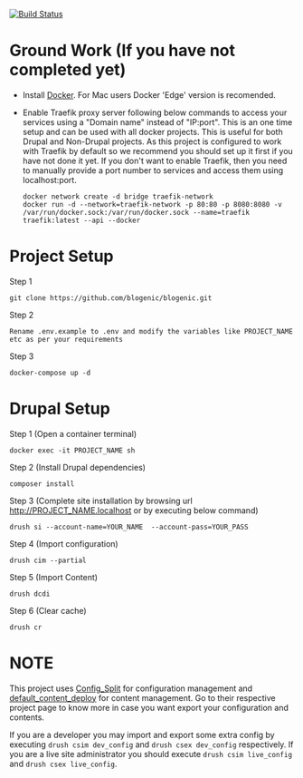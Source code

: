 [![Build Status](https://travis-ci.com/blogenic/blogenic.svg?token=55CADUHzgmryMHLpbyAs&branch=master)](https://travis-ci.com/blogenic/blogenic)

# Ground Work (If you have not completed yet)
* Install [Docker](https://docs.docker.com/install). For Mac users Docker 'Edge' version is recomended. 

* Enable Traefik proxy server following below commands to access your services using a "Domain name" instead of "IP:port". This is an one time setup and can be used with all docker projects. This is useful for both Drupal and Non-Drupal projects. As this project is configured to work with Traefik by default so we recommend you should set up it first if you have not done it yet. If you don't want to enable Traefik, then you need to manually provide a port number to services and access them using localhost:port.
    ```
    docker network create -d bridge traefik-network
    docker run -d --network=traefik-network -p 80:80 -p 8080:8080 -v /var/run/docker.sock:/var/run/docker.sock --name=traefik traefik:latest --api --docker
    ```

# Project Setup 

Step 1 
``````
git clone https://github.com/blogenic/blogenic.git
```````
Step 2 
````````
Rename .env.example to .env and modify the variables like PROJECT_NAME etc as per your requirements
``````````````
Step 3
````````
docker-compose up -d
````````

# Drupal Setup


Step 1 (Open a container terminal)
````````
docker exec -it PROJECT_NAME sh
````````
Step 2 (Install Drupal dependencies)
``````
composer install
``````
Step 3 (Complete site installation by browsing url http://PROJECT_NAME.localhost or by executing below command)
``````
drush si --account-name=YOUR_NAME  --account-pass=YOUR_PASS 
``````
Step 4 (Import configuration)
``````
drush cim --partial
``````
Step 5 (Import Content)
``````
drush dcdi
``````
Step 6 (Clear cache)
``````
drush cr
``````

# NOTE 
This project uses [Config_Split](https://www.drupal.org/project/config_split) for configuration management and [default_content_deploy](https://github.com/HBFCrew/default_content_deploy) for content management. Go to 
their respective project page to know more in case you want export your configuration and contents.

If you are a developer you may import and export some extra config by executing `drush csim dev_config` and `drush csex dev_config` respectively.
If you are a live site administrator you should execute `drush csim live_config` and `drush csex live_config`.
